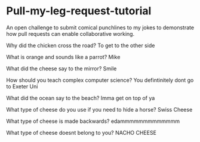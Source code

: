 # Pull-my-leg-request-tutorial
An open challenge to submit comical punchlines to my jokes to demonstrate how pull requests can enable collaborative working.

Why did the chicken cross the road?
To get to the other side

What is orange and sounds like a parrot?
Mike

What did the cheese say to the mirror?
Smile

How should you teach complex computer science?
You defintinitely dont go to Exeter Uni

What did the ocean say to the beach?
Imma get on top of ya

What type of cheese do you use if you need to hide a horse?
Swiss Cheese

What type of cheese is made backwards?
edammmmmmmmmmmmm

What type of cheese doesnt belong to you?
NACHO CHEESE
